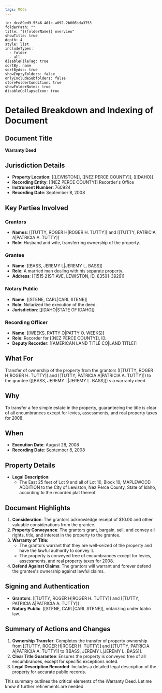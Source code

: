 ```yaml
---
tags: MOCs
---
```

```folder-overview
id: dcc89ed9-5546-401c-a092-2b006bda3753
folderPath: ""
title: "{{folderName}} overview"
showTitle: true
depth: 4
style: list
includeTypes:
  - folder
  - all
disableFileTag: true
sortBy: name
sortByAsc: true
showEmptyFolders: false
onlyIncludeSubfolders: false
storeFolderCondition: true
showFolderNotes: true
disableCollapseIcon: true
```

# Detailed Breakdown and Indexing of Document

## Document Title
**Warranty Deed**

## Jurisdiction Details
- **Property Location**: [[LEWISTON]], [[NEZ PERCE COUNTY]], [[IDAHO]]
- **Recording Entity**: [[NEZ PERCE COUNTY]] Recorder's Office
- **Instrument Number**: 760924
- **Recording Date**: September 8, 2008

## Key Parties Involved
### Grantors
- **Names**: [[TUTTY, ROGER H|ROGER H. TUTTY]] and [[TUTTY, PATRICIA A|PATRICIA A. TUTTY]]
- **Role**: Husband and wife, transferring ownership of the property.

### Grantee
- **Name**: [[BASS, JEREMY L|JEREMY L. BASS]]
- **Role**: A married man dealing with his separate property.
- **Address**: [[1515 21ST AVE, LEWISTON, ID, 83501-3926]]

### Notary Public
- **Name**: [[STENE, CARL|CARL STENE]]
- **Role**: Notarized the execution of the deed.
- **Jurisdiction**: [[IDAHO|STATE OF IDAHO]]

### Recording Officer
- **Name**: [[WEEKS, PATTY O|PATTY O. WEEKS]]
- **Role**: Recorder for [[NEZ PERCE COUNTY]], ID.
- **Deputy Recorder**: [[AMERICAN LAND TITLE CO|LAND TITLE]]

## What For
Transfer of ownership of the property from the grantors ([[TUTTY, ROGER H|ROGER H. TUTTY]] and [[TUTTY, PATRICIA A|PATRICIA A. TUTTY]]) to the grantee ([[BASS, JEREMY L|JEREMY L. BASS]]) via warranty deed.

## Why
To transfer a fee simple estate in the property, guaranteeing the title is clear of all encumbrances except for levies, assessments, and real property taxes for 2008.

## When
- **Execution Date**: August 28, 2008
- **Recording Date**: September 8, 2008

## Property Details
- **Legal Description**:
  - The East 25 feet of Lot 9 and all of Lot 10, Block 10, MAPLEWOOD ADDITION to the City of Lewiston, Nez Perce County, State of Idaho, according to the recorded plat thereof.

## Document Highlights
1. **Consideration**: The grantors acknowledge receipt of $10.00 and other valuable considerations from the grantee.
2. **Property Conveyance**: The grantors grant, bargain, sell, and convey all rights, title, and interest in the property to the grantee.
3. **Warranty of Title**:
   - The grantors warrant that they are well-seized of the property and have the lawful authority to convey it.
   - The property is conveyed free of encumbrances except for levies, assessments, and real property taxes for 2008.
4. **Defend Against Claims**: The grantors will warrant and forever defend the grantee's ownership against lawful claims.

## Signing and Authentication
- **Grantors**: [[TUTTY, ROGER H|ROGER H. TUTTY]] and [[TUTTY, PATRICIA A|PATRICIA A. TUTTY]]
- **Notary Public**: [[STENE, CARL|CARL STENE]], notarizing under Idaho law.

## Summary of Actions and Changes
1. **Ownership Transfer**: Completes the transfer of property ownership from [[TUTTY, ROGER H|ROGER H. TUTTY]] and [[TUTTY, PATRICIA A|PATRICIA A. TUTTY]] to [[BASS, JEREMY L|JEREMY L. BASS]].
2. **Clear Title Guarantee**: Ensures the property is conveyed free of all encumbrances, except for specific exceptions noted.
3. **Legal Description Recorded**: Includes a detailed legal description of the property for accurate public records.

This summary outlines the critical elements of the Warranty Deed. Let me know if further refinements are needed.
